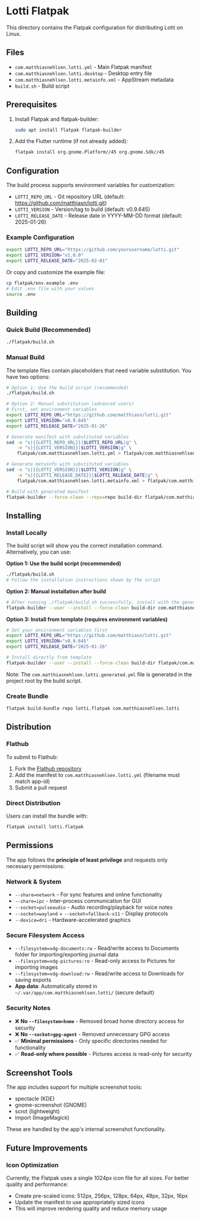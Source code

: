 # Lotti Flatpak

This directory contains the Flatpak configuration for distributing Lotti on Linux.

## Files

- `com.matthiasnehlsen.lotti.yml` - Main Flatpak manifest
- `com.matthiasnehlsen.lotti.desktop` - Desktop entry file
- `com.matthiasnehlsen.lotti.metainfo.xml` - AppStream metadata
- `build.sh` - Build script

## Prerequisites

1. Install Flatpak and flatpak-builder:
   ```bash
   sudo apt install flatpak flatpak-builder
   ```

2. Add the Flutter runtime (if not already added):
   ```bash
   flatpak install org.gnome.Platform//45 org.gnome.Sdk//45
   ```

## Configuration

The build process supports environment variables for customization:

- `LOTTI_REPO_URL` - Git repository URL (default: https://github.com/matthiasn/lotti.git)
- `LOTTI_VERSION` - Version/tag to build (default: v0.9.645)
- `LOTTI_RELEASE_DATE` - Release date in YYYY-MM-DD format (default: 2025-01-26)

### Example Configuration
```bash
export LOTTI_REPO_URL="https://github.com/yourusername/lotti.git"
export LOTTI_VERSION="v1.0.0"
export LOTTI_RELEASE_DATE="2025-02-01"
```

Or copy and customize the example file:
```bash
cp flatpak/env.example .env
# Edit .env file with your values
source .env
```

## Building

### Quick Build (Recommended)
```bash
./flatpak/build.sh
```

### Manual Build
The template files contain placeholders that need variable substitution. You have two options:

```bash
# Option 1: Use the build script (recommended)
./flatpak/build.sh

# Option 2: Manual substitution (advanced users)
# First, set environment variables
export LOTTI_REPO_URL="https://github.com/matthiasn/lotti.git"
export LOTTI_VERSION="v0.9.645" 
export LOTTI_RELEASE_DATE="2025-01-26"

# Generate manifest with substituted variables
sed -e "s|{{LOTTI_REPO_URL}}|$LOTTI_REPO_URL|g" \
    -e "s|{{LOTTI_VERSION}}|$LOTTI_VERSION|g" \
    flatpak/com.matthiasnehlsen.lotti.yml > flatpak/com.matthiasnehlsen.lotti.generated.yml

# Generate metainfo with substituted variables  
sed -e "s|{{LOTTI_VERSION}}|$LOTTI_VERSION|g" \
    -e "s|{{LOTTI_RELEASE_DATE}}|$LOTTI_RELEASE_DATE|g" \
    flatpak/com.matthiasnehlsen.lotti.metainfo.xml > flatpak/com.matthiasnehlsen.lotti.generated.metainfo.xml

# Build with generated manifest
flatpak-builder --force-clean --repo=repo build-dir flatpak/com.matthiasnehlsen.lotti.generated.yml
```

## Installing

### Install Locally
The build script will show you the correct installation command. Alternatively, you can use:

**Option 1: Use the build script (recommended)**
```bash
./flatpak/build.sh
# Follow the installation instructions shown by the script
```

**Option 2: Manual installation after build**
```bash
# After running ./flatpak/build.sh successfully, install with the generated manifest
flatpak-builder --user --install --force-clean build-dir com.matthiasnehlsen.lotti.generated.yml
```

**Option 3: Install from template (requires environment variables)**
```bash
# Set your environment variables first
export LOTTI_REPO_URL="https://github.com/matthiasn/lotti.git"
export LOTTI_VERSION="v0.9.645"
export LOTTI_RELEASE_DATE="2025-01-26"

# Install directly from template
flatpak-builder --user --install --force-clean build-dir flatpak/com.matthiasnehlsen.lotti.yml
```

Note: The `com.matthiasnehlsen.lotti.generated.yml` file is generated in the project root by the build script.

### Create Bundle
```bash
flatpak build-bundle repo lotti.flatpak com.matthiasnehlsen.lotti
```

## Distribution

### Flathub
To submit to Flathub:
1. Fork the [Flathub repository](https://github.com/flathub/flathub)
2. Add the manifest to `com.matthiasnehlsen.lotti.yml` (filename must match app-id)
3. Submit a pull request

### Direct Distribution
Users can install the bundle with:
```bash
flatpak install lotti.flatpak
```

## Permissions

The app follows the **principle of least privilege** and requests only necessary permissions:

### Network & System
- `--share=network` - For sync features and online functionality
- `--share=ipc` - Inter-process communication for GUI
- `--socket=pulseaudio` - Audio recording/playback for voice notes
- `--socket=wayland` + `--socket=fallback-x11` - Display protocols
- `--device=dri` - Hardware-accelerated graphics

### Secure Filesystem Access
- `--filesystem=xdg-documents:rw` - Read/write access to Documents folder for importing/exporting journal data
- `--filesystem=xdg-pictures:ro` - Read-only access to Pictures for importing images
- `--filesystem=xdg-download:rw` - Read/write access to Downloads for saving exports
- **App data**: Automatically stored in `~/.var/app/com.matthiasnehlsen.lotti/` (secure default)

### Security Notes
- ❌ **No `--filesystem=home`** - Removed broad home directory access for security
- ❌ **No `--socket=gpg-agent`** - Removed unnecessary GPG access
- ✅ **Minimal permissions** - Only specific directories needed for functionality
- ✅ **Read-only where possible** - Pictures access is read-only for security

## Screenshot Tools

The app includes support for multiple screenshot tools:
- spectacle (KDE)
- gnome-screenshot (GNOME)
- scrot (lightweight)
- import (ImageMagick)

These are handled by the app's internal screenshot functionality.

## Future Improvements

### Icon Optimization
Currently, the Flatpak uses a single 1024px icon file for all sizes. For better quality and performance:
- Create pre-scaled icons: 512px, 256px, 128px, 64px, 48px, 32px, 16px
- Update the manifest to use appropriately sized icons
- This will improve rendering quality and reduce memory usage 